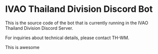 # IVAO Thailand Division Discord Bot

This is the source code of the bot that is currently running in the IVAO Thailand Division Discord Server.

For inquiries about technical details, please contact TH-WM.

This is awesome

